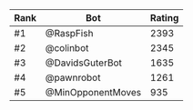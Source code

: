 Rank|Bot|Rating
---|---|---
#1|@RaspFish|2393
#2|@colinbot|2345
#3|@DavidsGuterBot|1635
#4|@pawnrobot|1261
#5|@MinOpponentMoves|935
